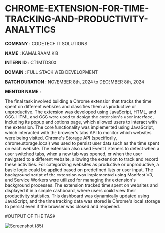 # CHROME-EXTENSION-FOR-TIME-TRACKING-AND-PRODUCTIVITY-ANALYTICS

**COMPANY** : CODETECH IT SOLUTIONS

**NAME** :  KAMALRAAM.K.B

**INTERN ID** : CT1MTDS03

**DOMAIN** : FULL STACK WEB DEVELOPMENT

**BATCH DURATION** : NOVEMBER 8th, 2024 to DECEMBER 8th, 2024

**MENTOR NAME** :

The final task involved building a Chrome extension that tracks the time spent on different websites and classifies them as productive or unproductive. The extension was developed using JavaScript, HTML, and CSS. HTML and CSS were used to design the extension's user interface, including its popup and options page, which allowed users to interact with the extension. The core functionality was implemented using JavaScript, which interacted with the browser's tabs API to monitor which websites were being visited. Chrome's Storage API (specifically, chrome.storage.local) was used to persist user data such as the time spent on each website. The extension also used Event Listeners to detect when a user switched tabs, when a new tab was opened, or when the user navigated to a different website, allowing the extension to track and record these activities. For categorizing websites as productive or unproductive, a basic logic could be applied based on predefined lists or user input. The background script of the extension was implemented using Manifest V3, and Service Workers were utilized for managing the extension's background processes. The extension tracked time spent on websites and displayed it in a simple dashboard, where users could view their productivity statistics. This dashboard was dynamically updated using JavaScript, and the time tracking data was stored in Chrome's local storage to persist even if the browser was closed and reopened.

#OUTPUT OF THE TASK

   ![Screenshot (85)](https://github.com/user-attachments/assets/621ae5b3-b897-430c-89ea-9d2efc2a6dbd)
